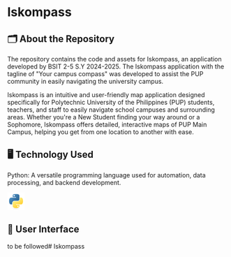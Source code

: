 # Iskompass

## 🗂️ About the Repository

The repository contains the code and assets for Iskompass, an application developed by BSIT 2-5 S.Y 2024-2025. The Iskompass application with the tagline of "Your campus compass" was developed to assist the PUP community in easily navigating the university campus.

Iskompass is an intuitive and user-friendly map application designed specifically for Polytechnic University of the Philippines (PUP) students, teachers, and staff to easily navigate school campuses and surrounding areas. Whether you're a New Student finding your way around or a Sophomore, Iskompass offers detailed, interactive maps of PUP Main Campus, helping you get from one location to another with ease.


## 🖥️ Technology Used 
Python: A versatile programming language used for automation, data processing, and backend development.  

<p align="left">
    <a href="https://www.python.org/" target="_blank" rel="noreferrer">
        <img src="https://raw.githubusercontent.com/devicons/devicon/master/icons/python/python-original.svg" alt="Python" width="40" height="40"/>
    </a>
</p>

## 📱 User Interface

to be followed# Iskompass
